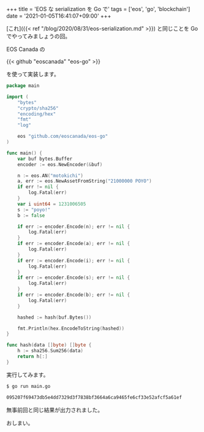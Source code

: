 +++
title = 'EOS な serialization を Go で'
tags = ['eos', 'go', 'blockchain']
date = '2021-01-05T16:41:07+09:00'
+++

[これ]({{< ref "/blog/2020/08/31/eos-serialization.md" >}}) と同じことを Go でやってみましょうの回。

<!--more-->

EOS Canada の

{{< github "eoscanada" "eos-go" >}}

を使って実装します。

``` go
package main

import (
	"bytes"
	"crypto/sha256"
	"encoding/hex"
	"fmt"
	"log"

	eos "github.com/eoscanada/eos-go"
)

func main() {
	var buf bytes.Buffer
	encoder := eos.NewEncoder(&buf)

	n := eos.AN("motokichi")
	a, err := eos.NewAssetFromString("21000000 POYO")
	if err != nil {
		log.Fatal(err)
	}
	var i uint64 = 1231006505
	s := "poyo!"
	b := false

	if err := encoder.Encode(n); err != nil {
		log.Fatal(err)
	}
	if err := encoder.Encode(a); err != nil {
		log.Fatal(err)
	}
	if err := encoder.Encode(i); err != nil {
		log.Fatal(err)
	}
	if err := encoder.Encode(s); err != nil {
		log.Fatal(err)
	}
	if err := encoder.Encode(b); err != nil {
		log.Fatal(err)
	}

	hashed := hash(buf.Bytes())

	fmt.Println(hex.EncodeToString(hashed))
}

func hash(data []byte) []byte {
	h := sha256.Sum256(data)
	return h[:]
}
```

実行してみます。

``` sh
$ go run main.go
```

``` txt
095207f69473db5e4dd7329d3f7838bf3664a6ca9465fe6cf33e52afcf5a61ef
```

無事前回と同じ結果が出力されました。

おしまい。
